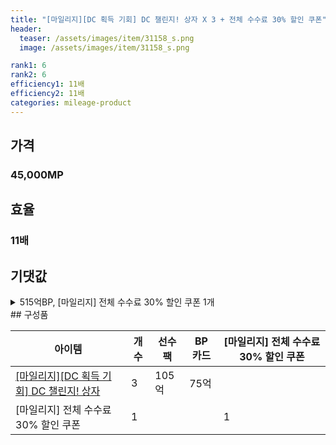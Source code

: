 ```yaml
---
title: "[마일리지][DC 획득 기회] DC 챌린지! 상자 X 3 + 전체 수수료 30% 할인 쿠폰"
header:
  teaser: /assets/images/item/31158_s.png
  image: /assets/images/item/31158_s.png

rank1: 6
rank2: 6
efficiency1: 11배
efficiency2: 11배
categories: mileage-product
---
```



## 가격
### 45,000MP
## 효율
### 11배
## 기댓값
<details>
<summary>515억BP, [마일리지] 전체 수수료 30% 할인 쿠폰 1개</summary>
<div markdown="1">
- 선수팩 315억BP
  - 수수료 쿠폰 40% 적용 시 302억BP
  - 수수료 쿠폰 30% 적용 시 290억BP
  - 수수료 쿠폰 20% 적용 시 277억BP
- BP 카드 225억BP
- [마일리지] 전체 수수료 30% 할인 쿠폰 1개

</div>
</details>
## 구성품

|아이템|개수|선수팩|BP 카드|[마일리지] 전체 수수료 30% 할인 쿠폰|
|---|---|---|---|---|
|[[마일리지][DC 획득 기회] DC 챌린지! 상자](/box/8152)|3|105억|75억||
|[마일리지] 전체 수수료 30% 할인 쿠폰|1|||1|

